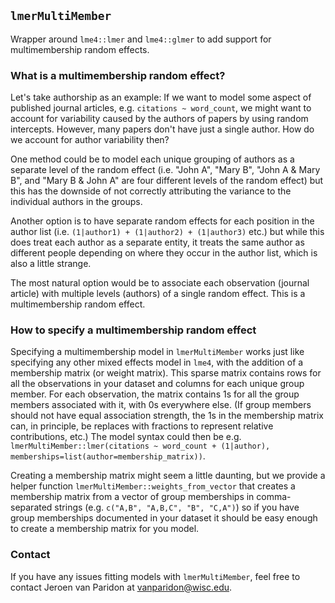 ## `lmerMultiMember`
Wrapper around `lme4::lmer` and `lme4::glmer` to add support for multimembership random effects.

### What is a multimembership random effect?
Let's take authorship as an example: If we want to model some aspect of published journal articles, e.g. `citations ~ word_count`, we might want to account for variability caused by the authors of papers by using random intercepts. However, many papers don't have just a single author. How do we account for author variability then?  

One method could be to model each unique grouping of authors as a separate level of the random effect (i.e. "John A", "Mary B", "John A & Mary B", and "Mary B & John A" are four different levels of the random effect) but this has the downside of not correctly attributing the variance to the individual authors in the groups.  

Another option is to have separate random effects for each position in the author list (i.e. `(1|author1) + (1|author2) + (1|author3)` etc.) but while this does treat each author as a separate entity, it treats the same author as different people depending on where they occur in the author list, which is also a little strange.  

The most natural option would be to associate each observation (journal article) with multiple levels (authors) of a single random effect. This is a multimembership random effect.  

### How to specify a multimembership random effect
Specifying a multimembership model in `lmerMultiMember` works just like specifying any other mixed effects model in `lme4`, with the addition of a membership matrix (or weight matrix). This sparse matrix contains rows for all the observations in your dataset and columns for each unique group member. For each observation, the matrix contains 1s for all the group members associated with it, with 0s everywhere else. (If group members should not have equal association strength, the 1s in the membership matrix can, in principle, be replaces with fractions to represent relative contributions, etc.) The model syntax could then be e.g. `lmerMultiMember::lmer(citations ~ word_count + (1|author), memberships=list(author=membership_matrix))`.  

Creating a membership matrix might seem a little daunting, but we provide a helper function `lmerMultiMember::weights_from_vector` that creates a membership matrix from a vector of group memberships in comma-separated strings (e.g. `c("A,B", "A,B,C", "B", "C,A")`) so if you have group memberships documented in your dataset it should be easy enough to create a membership matrix for you model.  

### Contact
If you have any issues fitting models with `lmerMultiMember`, feel free to contact Jeroen van Paridon at [vanparidon@wisc.edu](mailto:vanparidon@wisc.edu).
